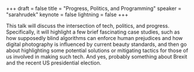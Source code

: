 +++
draft = false
title = "Progress, Politics, and Programming"
speaker = "sarahrudek"
keynote = false
lightning = false
+++

This talk will discuss the intersection of tech, politics, and progress. Specifically, it will highlight a few brief fascinating case studies, such as how supposedly blind algorithms can enforce human prejudices and how digital photography is influenced by current beauty standards, and then go about highlighting some potential solutions or mitigating tactics for those of us involved in making such tech. And yes, probably something about Brexit and the recent US presidential election.